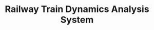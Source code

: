 ---
layout: publications
categories: publications 
title: "Railway Train Dynamics Analysis System"
authors: AP Kasthoori, EMWV Ekanayaka, Kasun De Zoysa
conference: 14th Advances in ICT for Emerging Regions (ICTer), 2014
conferenceinfo: 
---